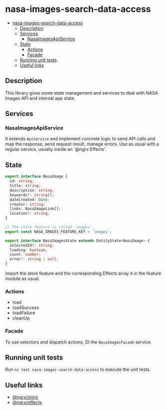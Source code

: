 # nasa-images-search-data-access

- [nasa-images-search-data-access](#nasa-images-search-data-access)
  - [Description](#description)
  - [Services](#services)
    - [NasaImagesApiService](#nasaimagesapiservice)
  - [State](#state)
    - [Actions](#actions)
    - [Facade](#facade)
  - [Running unit tests](#running-unit-tests)
  - [Useful links](#useful-links)

## Description

This library gives some state management and services to deal with NASA Images API and internal app state.

## Services

### NasaImagesApiService

It extends `ApiService` and implement concrete logic to send API calls and map the response, send request result, manage errors.
Use as usual with a regular service, usually inside an `@ngrx Effects'.

## State

```typescript
export interface NasaImage {
  id: string;
  title: string;
  description: string;
  keywords?: string[];
  dateCreated: Date;
  creator: string;
  links: NasaImageLink[];
  location?: string;
}

// The store feature is called 'images'.
export const NASA_IMAGES_FEATURE_KEY = 'images';

export interface NasaImagesState extends EntityState<NasaImage> {
  selectedId?: string;
  loading: boolean;
  count: number;
  error?: string | null;
}
```

Import the store feature and the corresponding Effects array it in the feature module as usual.

### Actions

- load
- loadSuccess
- loadFailure
- cleanUp

### Facade

To use selectors and dispatch actions, DI the `NasaImagesFacade` service.

## Running unit tests

Run `nx test nasa-images-search-data-access` to execute the unit tests.

## Useful links

- [@ngrx/store](https://ngrx.io/guide/store)
- [@ngrx/effects](https://ngrx.io/guide/effects)
